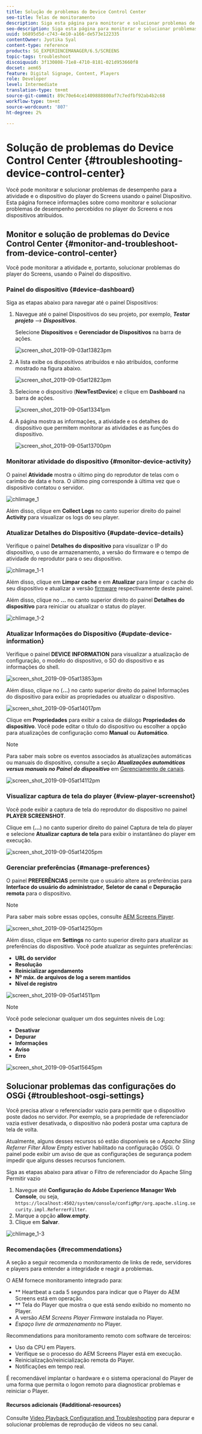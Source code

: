 ```yaml
---
title: Solução de problemas do Device Control Center
seo-title: Telas de monitoramento
description: Siga esta página para monitorar e solucionar problemas de desempenho de sua atividade e dispositivo do player do Screens usando o painel Dispositivo.
seo-description: Siga esta página para monitorar e solucionar problemas de desempenho de sua atividade e dispositivo do player do Screens usando o painel Dispositivo.
uuid: b6895d5d-c743-4e10-a166-de573e122335
contentOwner: Jyotika Syal
content-type: reference
products: SG_EXPERIENCEMANAGER/6.5/SCREENS
topic-tags: troubleshoot
discoiquuid: 3f130808-71e8-4710-8181-021d953660f8
docset: aem65
feature: Digital Signage, Content, Players
role: Developer
level: Intermediate
translation-type: tm+mt
source-git-commit: 89c70e64ce1409888800af7c7edfbf92ab4b2c68
workflow-type: tm+mt
source-wordcount: '807'
ht-degree: 2%

---
```



# Solução de problemas do Device Control Center {#troubleshooting-device-control-center}

Você pode monitorar e solucionar problemas de desempenho para a atividade e o dispositivo do player do Screens usando o painel Dispositivo. Esta página fornece informações sobre como monitorar e solucionar problemas de desempenho percebidos no player do Screens e nos dispositivos atribuídos.

## Monitor e solução de problemas do Device Control Center {#monitor-and-troubleshoot-from-device-control-center}

Você pode monitorar a atividade e, portanto, solucionar problemas do player do Screens, usando o Painel do dispositivo.

### Painel do dispositivo {#device-dashboard}

Siga as etapas abaixo para navegar até o painel Dispositivos:

1. Navegue até o painel Dispositivos do seu projeto, por exemplo, ***Testar projeto*** —> ***Dispositivos***.

   Selecione **Dispositivos** e **Gerenciador de Dispositivos** na barra de ações.

   ![screen_shot_2019-09-03at13823pm](assets/screen_shot_2019-09-03at13823pm.png)

1. A lista exibe os dispositivos atribuídos e não atribuídos, conforme mostrado na figura abaixo.

   ![screen_shot_2019-09-05at12823pm](assets/screen_shot_2019-09-05at12823pm.png)

1. Selecione o dispositivo (**NewTestDevice**) e clique em **Dashboard** na barra de ações.

   ![screen_shot_2019-09-05at13341pm](assets/screen_shot_2019-09-05at13341pm.png)

1. A página mostra as informações, a atividade e os detalhes do dispositivo que permitem monitorar as atividades e as funções do dispositivo.

   ![screen_shot_2019-09-05at13700pm](assets/screen_shot_2019-09-05at13700pm.png)

### Monitorar atividade do dispositivo {#monitor-device-activity}

O painel **Atividade** mostra o último ping do reprodutor de telas com o carimbo de data e hora. O último ping corresponde à última vez que o dispositivo contatou o servidor.

![chlimage_1](assets/chlimage_1.png)

Além disso, clique em **Collect Logs** no canto superior direito do painel **Activity** para visualizar os logs do seu player.

### Atualizar Detalhes do Dispositivo {#update-device-details}

Verifique o painel **Detalhes do dispositivo** para visualizar o IP do dispositivo, o uso de armazenamento, a versão do firmware e o tempo de atividade do reprodutor para o seu dispositivo.

![chlimage_1-1](assets/chlimage_1-1.png)

Além disso, clique em **Limpar cache** e em **Atualizar** para limpar o cache do seu dispositivo e atualizar a versão [firmware](screens-glossary.md) respectivamente deste painel.

Além disso, clique no **...** no canto superior direito do painel **Detalhes do dispositivo** para reiniciar ou atualizar o status do player.

![chlimage_1-2](assets/chlimage_1-2.png)

### Atualizar Informações do Dispositivo {#update-device-information}

Verifique o painel **DEVICE INFORMATION** para visualizar a atualização de configuração, o modelo do dispositivo, o SO do dispositivo e as informações do shell.

![screen_shot_2019-09-05at13853pm](assets/screen_shot_2019-09-05at13853pm.png)

Além disso, clique no (**...**) no canto superior direito do painel Informações do dispositivo para exibir as propriedades ou atualizar o dispositivo.

![screen_shot_2019-09-05at14017pm](assets/screen_shot_2019-09-05at14017pm.png)

Clique em **Propriedades** para exibir a caixa de diálogo **Propriedades do dispositivo**. Você pode editar o título do dispositivo ou escolher a opção para atualizações de configuração como **Manual** ou **Automático**.

>[!NOTE]
>
>Para saber mais sobre os eventos associados às atualizações automáticas ou manuais do dispositivo, consulte a seção ***Atualizações automáticas versus manuais no Painel do dispositivo*** em [Gerenciamento de canais](managing-channels.md).

![screen_shot_2019-09-05at14112pm](assets/screen_shot_2019-09-05at14112pm.png)

### Visualizar captura de tela do player {#view-player-screenshot}

Você pode exibir a captura de tela do reprodutor do dispositivo no painel **PLAYER SCREENSHOT**.

Clique em (**...**) no canto superior direito do painel Captura de tela do player e selecione **Atualizar captura de tela** para exibir o instantâneo do player em execução.

![screen_shot_2019-09-05at14205pm](assets/screen_shot_2019-09-05at14205pm.png)

### Gerenciar preferências {#manage-preferences}

O painel **PREFERÊNCIAS** permite que o usuário altere as preferências para **Interface do usuário do administrador**, **Seletor de canal** e **Depuração remota** para o dispositivo.

>[!NOTE]
>Para saber mais sobre essas opções, consulte [AEM Screens Player](working-with-screens-player.md).

![screen_shot_2019-09-05at14250pm](assets/screen_shot_2019-09-05at14250pm.png)

Além disso, clique em **Settings** no canto superior direito para atualizar as preferências do dispositivo. Você pode atualizar as seguintes preferências:

* **URL do servidor**
* **Resolução**
* **Reinicializar agendamento**
* **Nº máx. de arquivos de log a serem mantidos**
* **Nível de registro**

![screen_shot_2019-09-05at14511pm](assets/screen_shot_2019-09-05at14511pm.png)

>[!NOTE]
>Você pode selecionar qualquer um dos seguintes níveis de Log:
>* **Desativar**
>* **Depurar**
>* **Informações**
>* **Aviso**
>* **Erro**


![screen_shot_2019-09-05at15645pm](assets/screen_shot_2019-09-05at15645pm.png)

## Solucionar problemas das configurações do OSGi {#troubleshoot-osgi-settings}

Você precisa ativar o referenciador vazio para permitir que o dispositivo poste dados no servidor. Por exemplo, se a propriedade de referenciador vazia estiver desativada, o dispositivo não poderá postar uma captura de tela de volta.

Atualmente, alguns desses recursos só estão disponíveis se o *Apache Sling Referrer Filter Allow Empty* estiver habilitado na configuração OSGi. O painel pode exibir um aviso de que as configurações de segurança podem impedir que alguns desses recursos funcionem.

Siga as etapas abaixo para ativar o Filtro de referenciador do Apache Sling Permitir vazio

1. Navegue até **Configuração do Adobe Experience Manager Web Console**, ou seja, `https://localhost:4502/system/console/configMgr/org.apache.sling.security.impl.ReferrerFilter`.
1. Marque a opção **allow.empty**.
1. Clique em **Salvar**.

![chlimage_1-3](assets/chlimage_1-3.png)

### Recomendações {#recommendations}

A seção a seguir recomenda o monitoramento de links de rede, servidores e players para entender a integridade e reagir a problemas.

O AEM fornece monitoramento integrado para:

* ** Heartbeat a cada 5 segundos para indicar que o Player do AEM Screens está em operação.
* ** Tela do Player que mostra o que está sendo exibido no momento no Player.
* A versão *AEM Screens Player Firmware* instalada no Player.
* *Espaço livre de armazenamento* no Player.

Recommendations para monitoramento remoto com software de terceiros:

* Uso da CPU em Players.
* Verifique se o processo do AEM Screens Player está em execução.
* Reinicialização/reinicialização remota do Player.
* Notificações em tempo real.

É recomendável implantar o hardware e o sistema operacional do Player de uma forma que permita o logon remoto para diagnosticar problemas e reiniciar o Player.

#### Recursos adicionais {#additional-resources}

Consulte [Video Playback Configuration and Troubleshooting](troubleshoot-videos.md) para depurar e solucionar problemas de reprodução de vídeos no seu canal.
